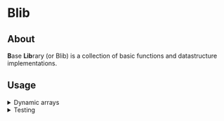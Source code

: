# Blib

## About

**B**ase **Lib**rary (or Blib) is a collection of basic functions and datastructure implementations.

## Usage

<details closed>
    <summary>Dynamic arrays</summary>
    
```c
#include <blib/datastructures/arrays/dynamic.h>
#include <stdio.h>
#include <stdlib.h>

int main(void) {
    dynamic_arr* arr = dynamic_arr_new(int);

    /* Append the elements */
    int elem = 1;
    dynamic_arr_append(arr, &elem);
    elem = 3;
    dynamic_arr_append(arr, &elem);
    elem = 2;
    dynamic_arr_insert_at(arr, 1, &elem);
    /* ------------------- */

    /* retrieve three elements */
    int elems[3] = {0};
    dynamic_arr_bulk_peek(arr, 0, elems, 2);
    /* ----------------------- */

    /* print elements */
    printf(
        "elems[0] = %i; elems[1] = %i; elems[2] = %i\n", 
        elems[0], elems[1], elems[2]);
    /* -------------- */

    /* Pop last element */
    dynamic_arr_truncate(arr, NULL);
    /* ---------------- */

    dynamic_arr_cleanup(arr);

    return 0;
}
```
</details>

<details closed>
    <summary>Testing</summary>

```c
#include <blib/testing/time/time_tests.h>
#include <stdlib.h>

time_test testfunc(unsigned int index, void* data) {
    (void)data;

    time_test test = time_test_start(NULL);

    volatile unsigned char i = rand() & 255;

    time_test_end(&test);

    test.state = (i != 69 ? TEST_SUCCESS : TEST_FAILURE);

    return test;
}

int main(void) {
    time_testrun_template testrun = time_testrun_new(
                                    "Random test", 
                                    1024, testfunc, NULL, 
                                    TESTRUN_ENABLE_ALL);

    time_testrun_results results = time_testrun_run(&testrun);

    time_testrun_print(&results);

    return 0;
}    
```
</details>
